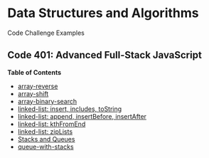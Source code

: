 # Data Structures and Algorithms

Code Challenge Examples

## Code 401: Advanced Full-Stack JavaScript

**Table of Contents**
- [array-reverse](challenges/arrayReverse/array-reverse.js)
- [array-shift](challenges/arrayShift/array-shift.js)
- [array-binary-search](challenges/arrayBinarySearch/array-binary-search.js)
- [linked-list: insert, includes, toString](Data-Structures/linkedList/linked-list.js)
- [linked-list: append, insertBefore, insertAfter](Data-Structures/linkedList/linked-list.js)
- [linked-list: kthFromEnd](Data-Structures/linkedList/linked-list.js)
- [linked-list: zipLists](challenges/llZip/ll-zip.js)
- [Stacks and Queues](Data-Structures/stacksAndQueues/stacks-and-queues.js)
- [queue-with-stacks](challenges/queueWithStacks/queue-with-stacks.js)
